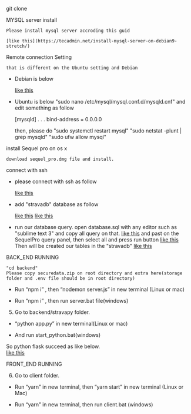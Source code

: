git clone

MYSQL server install

    Please install mysql server accroding this guid

    [like this](https://tecadmin.net/install-mysql-server-on-debian9-stretch/)


Remote connection Setting

    that is different on the Ubuntu setting and Debian
-   Debian is below 

    [like this](https://www.internalpointers.com/post/enable-remote-mysql-access-debian)

-   Ubuntu is below
    "sudo nano /etc/mysql/mysql.conf.d/mysqld.cnf"
    and edit something as follow

    [mysqld]
    . . .
    bind-address = 0.0.0.0

    then, please do "sudo systemctl restart mysql"
    "sudo netstat -plunt | grep mysqld"
    "sudo ufw allow mysql"

install Sequel pro on os x

    download sequel_pro.dmg file and install.

connect with ssh

-   please connect with ssh as follow

    [like this](https://www.dropbox.com/s/yqp4op6ixqheyx2/1.png)

-   add "stravadb" database as follow 

    [like this](https://www.dropbox.com/s/qt9pvl0d3hs7px9/2.png)
    [like this](https://www.dropbox.com/s/prtd100nfpu2dvy/3.png)

-   run our database query.
    open database.sql with any editor such as "sublime text 3"
    and copy all query on that.
    [like this](https://www.dropbox.com/s/peurhuxd1a4agih/4.png)
    and past on the SequelPro query panel, then select all and press run button
    [like this](https://www.dropbox.com/s/oubapp15m630m5r/5.png)
    Then will be created our tables in the "stravadb"
    [like this](https://www.dropbox.com/s/qmc9ax34fhotlyy/6.png)

BACK_END RUNNING

    
    "cd backend"
    Please copy securedata.zip on root directory and extra here(storage folder and .env file should be in root directory)

-	Run “npm i” , then “nodemon server.js”  in new terminal (Linux or mac)

-	Run “npm i” , then run server.bat file(windows)

5.	Go to backend/stravapy folder. 

-	“python app.py” in new terminal(Linux or mac)

-	And run start_python.bat(windows)

So python flask succeed as like below.    
    [like this](https://www.dropbox.com/s/gvldky8ht3ctt3e/3.png)

FRONT_END RUNNING

6.	Go to client folder.

-	Run “yarn” in new terminal, then “yarn start” in new terminal (Linux or Mac)

-	Run “yarn” in new terminal, then run client.bat (windows)
